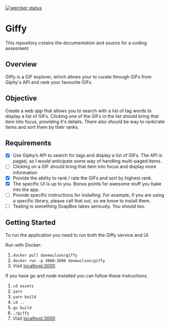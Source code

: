 [![wercker status](https://app.wercker.com/status/a9b45b5be846645ef162f4e0925faeb6/s/master "wercker status")](https://app.wercker.com/project/byKey/a9b45b5be846645ef162f4e0925faeb6)
# Giffy
This repository cotains the documentation and source for a coding assesment.   

## Overview
Giffy is a GIF explorer, which allows your to curate through GIFs from Giphy's API and rank your favourite GIFs.

## Objective
Create a web app that allows you to search with a list of tag words to display a list of GIFs. Clicking one of the GIFs in the list should bring that item into focus, providing it's details. There also should be way to rank/rate items and sort them by their ranks.

## Requirements
- [x] Use Giphy’s API to search for tags and display a list of GIFs. The API is paged, so I would anticipate some way of handling multi-paged items.
- [ ] Clicking on a GIF should bring that item into focus and display more information
- [x] Provide the ability to rank / rate the GIFs and sort by highest rank.
- [x] The specific UI is up to you. Bonus points for awesome stuff you bake into the app.
- [ ] Provide specific instructions for installing. For example, if you are using a specific
library, please call that out, so we know to install them.
- [ ] Testing is something SoapBox takes seriously. You should too.

## Getting Started
To run the application you need to run both the Giffy service and UI.   

Run with Docker:   
1. `docker pull danewilson/giffy`
2. `docker run -p 3000:3000 danewilson/giffy`
3. Visit [localhost:3000](http://localhost:3000)

If you have go and node installed you can follow these instructions.

1. `cd assets`
2. `yarn`
3. `yarn build`
4. `cd ..`
5. `go build`
6. `./giffy`
7. Visit [localhost:3000](http://localhost:3000)